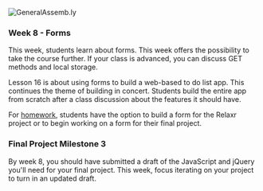 ![GeneralAssemb.ly](https://github.com/generalassembly/ga-ruby-on-rails-for-devs/raw/master/images/ga.png "GeneralAssemb.ly")

### Week 8 - Forms

This week, students learn about forms. This week offers the possibility to take the course further. If your class is advanced, you can discuss GET methods and local storage. 

Lesson 16 is about using forms to build a web-based to do list app. This continues the theme of building in concert. Students build the entire app from scratch after a class discussion about the features it should have.   

For [homework](Assignment/README.md), students have the option to build a form for the Relaxr project or to begin working on a form for their final project.  

### Final Project Milestone 3

By week 8, you should have submitted a draft of the JavaScript and jQuery you'll need for your final project.  This week, focus iterating on your project to turn in an updated draft.
